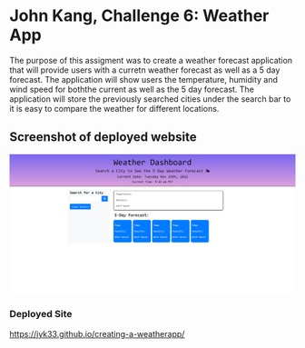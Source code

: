 # John Kang, Challenge 6: Weather App 
The purpose of this assigment was to create a weather forecast application that will provide users with a curretn weather forecast as well as a 5 day forecast. The application will show users the temperature, humidity and wind speed for boththe current as well as the 5 day forecast. The application will store the previously searched cities under the search bar to it is easy to compare the weather for different locations. 

## Screenshot of deployed website 
 ![HW-3 Screenshot](./assets/img/Weather-Dashboard.png)

### Deployed Site 
https://jyk33.github.io/creating-a-weatherapp/